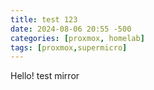 ```yaml
---
title: test 123
date: 2024-08-06 20:55 -500
categories: [proxmox, homelab]
tags: [proxmox,supermicro]
---
```






Hello! test mirror